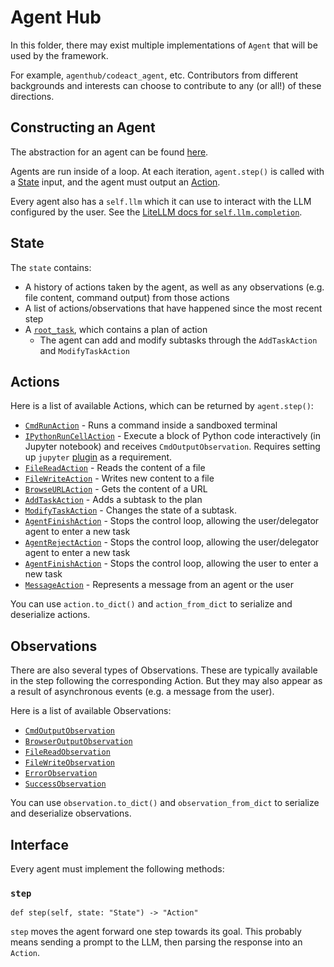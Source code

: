 # Agent Hub

In this folder, there may exist multiple implementations of `Agent` that will be used by the framework.

For example, `agenthub/codeact_agent`, etc.
Contributors from different backgrounds and interests can choose to contribute to any (or all!) of these directions.

## Constructing an Agent

The abstraction for an agent can be found [here](../openhands/controller/agent.py).

Agents are run inside of a loop. At each iteration, `agent.step()` is called with a
[State](../openhands/controller/state/state.py) input, and the agent must output an [Action](../openhands/events/action).

Every agent also has a `self.llm` which it can use to interact with the LLM configured by the user.
See the [LiteLLM docs for `self.llm.completion`](https://docs.litellm.ai/docs/completion).

## State

The `state` contains:

- A history of actions taken by the agent, as well as any observations (e.g. file content, command output) from those actions
- A list of actions/observations that have happened since the most recent step
- A [`root_task`](https://github.com/All-Hands-AI/OpenHands/blob/main/openhands/controller/state/task.py), which contains a plan of action
  - The agent can add and modify subtasks through the `AddTaskAction` and `ModifyTaskAction`

## Actions

Here is a list of available Actions, which can be returned by `agent.step()`:

- [`CmdRunAction`](../openhands/events/action/commands.py) - Runs a command inside a sandboxed terminal
- [`IPythonRunCellAction`](../openhands/events/action/commands.py) - Execute a block of Python code interactively (in Jupyter notebook) and receives `CmdOutputObservation`. Requires setting up `jupyter` [plugin](../openhands/runtime/plugins) as a requirement.
- [`FileReadAction`](../openhands/events/action/files.py) - Reads the content of a file
- [`FileWriteAction`](../openhands/events/action/files.py) - Writes new content to a file
- [`BrowseURLAction`](../openhands/events/action/browse.py) - Gets the content of a URL
- [`AddTaskAction`](../openhands/events/action/tasks.py) - Adds a subtask to the plan
- [`ModifyTaskAction`](../openhands/events/action/tasks.py) - Changes the state of a subtask.
- [`AgentFinishAction`](../openhands/events/action/agent.py) - Stops the control loop, allowing the user/delegator agent to enter a new task
- [`AgentRejectAction`](../openhands/events/action/agent.py) - Stops the control loop, allowing the user/delegator agent to enter a new task
- [`AgentFinishAction`](../openhands/events/action/agent.py) - Stops the control loop, allowing the user to enter a new task
- [`MessageAction`](../openhands/events/action/message.py) - Represents a message from an agent or the user

You can use `action.to_dict()` and `action_from_dict` to serialize and deserialize actions.

## Observations

There are also several types of Observations. These are typically available in the step following the corresponding Action.
But they may also appear as a result of asynchronous events (e.g. a message from the user).

Here is a list of available Observations:

- [`CmdOutputObservation`](../openhands/events/observation/commands.py)
- [`BrowserOutputObservation`](../openhands/events/observation/browse.py)
- [`FileReadObservation`](../openhands/events/observation/files.py)
- [`FileWriteObservation`](../openhands/events/observation/files.py)
- [`ErrorObservation`](../openhands/events/observation/error.py)
- [`SuccessObservation`](../openhands/events/observation/success.py)

You can use `observation.to_dict()` and `observation_from_dict` to serialize and deserialize observations.

## Interface

Every agent must implement the following methods:

### `step`

```
def step(self, state: "State") -> "Action"
```

`step` moves the agent forward one step towards its goal. This probably means
sending a prompt to the LLM, then parsing the response into an `Action`.
